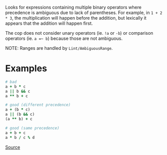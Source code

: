 
Looks for expressions containing multiple binary operators
where precedence is ambiguous due to lack of parentheses. For example,
in `1 + 2 * 3`, the multiplication will happen before the addition, but
lexically it appears that the addition will happen first.

The cop does not consider unary operators (ie. `!a` or `-b`) or comparison
operators (ie. `a =~ b`) because those are not ambiguous.

NOTE: Ranges are handled by `Lint/AmbiguousRange`.

# Examples

```ruby
# bad
a + b * c
a || b && c
a ** b + c

# good (different precedence)
a + (b * c)
a || (b && c)
(a ** b) + c

# good (same precedence)
a + b + c
a * b / c % d
```

[Source](http://www.rubydoc.info/gems/rubocop/RuboCop/Cop/Lint/AmbiguousOperatorPrecedence)